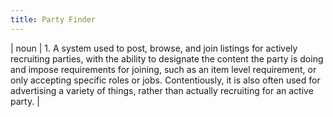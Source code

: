 ```yaml
---
title: Party Finder
---
```

| noun | 1.  	A system used to post, browse, and join listings for actively recruiting parties, with the ability to designate the content the party is doing and impose requirements for joining, such as an item level requirement, or only accepting specific roles or jobs. Contentiously, it is also often used for advertising a variety of things, rather than actually recruiting for an active party. 	|